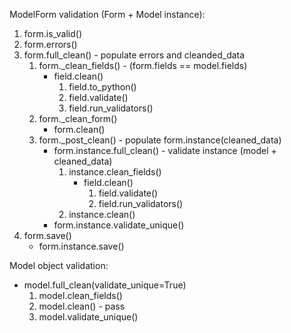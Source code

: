 ModelForm validation (Form + Model instance):

1. form.is_valid()
2. form.errors()
3. form.full_clean() - populate errors and cleanded_data
    1. form._clean_fields() - (form.fields == model.fields)
        - field.clean()
            1. field.to_python()
            2. field.validate()
            3. field.run_validators()
    2. form._clean_form()
        - form.clean()
    3. form._post_clean() - populate form.instance(cleaned_data)
        - form.instance.full_clean() - validate instance (model + cleaned_data)
            1. instance.clean_fields()
                - field.clean()
                    1. field.validate()
                    2. field.run_validators()
            2. instance.clean()
        - form.instance.validate_unique()
4. form.save()
    - form.instance.save()

Model object validation:

- model.full_clean(validate_unique=True)
    1. model.clean_fields()
    2. model.clean() - pass
    3. model.validate_unique()